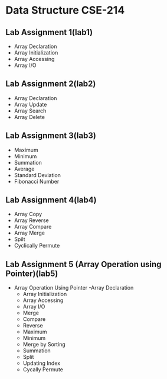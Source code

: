 # Data Structure CSE-214
## Lab Assignment 1(lab1)
* Array Declaration
* Array Initialization
* Array Accessing
* Array I/O
## Lab Assignment 2(lab2)
* Array Declaration
* Array Update
* Array Search
* Array Delete
## Lab Assignment 3(lab3)
* Maximum
* Minimum
* Summation
* Average
* Standard Deviation
* Fibonacci Number
## Lab Assignment 4(lab4)
* Array Copy
* Array Reverse
* Array Compare
* Array Merge
* Spilt
* Cyclically Permute
## Lab Assignment 5 (Array Operation using Pointer)(lab5)
* Array Operation Using Pointer
  -Array Declaration
  - Array Initialization 
  - Array Accessing 
  - Array I/O 
  - Merge
  - Compare
  - Reverse
  - Maximum
  - Minimum
  - Merge by Sorting
  - Summation
  - Split
  - Updating Index
  - Cycally Permute
